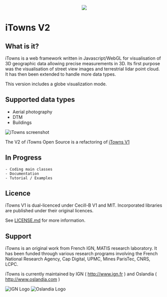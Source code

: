 
<p align="center">
<img src="http://www.itowns.fr/images/logo-itowns2XS.png" />
</p>

# iTowns V2

## What is it?

iTowns is a web framework written in Javascript/WebGL for visualisation of 3D geographic data allowing precise measurements in 3D.
Its first purpose was the visualisation of street view images and terrestrial lidar point cloud. It has then been extended to handle more data types.

This version includes a globe visualization mode.

## Supported data types

- Aerial photography 
- DTM
- Buildings
    
![iTowns screenshot](http://www.itowns.fr/videos/screenshotGIT.jpg)

The V2 of iTowns Open Source is a refactoring of [iTowns V1](https://github.com/iTowns/itowns)

## In Progress

    - Coding main classes
    - Documentation
    - Tutorial / Examples

## Licence

iTowns V1 is dual-licenced under Cecill-B V1 and MIT.
Incorporated libraries are published under their original licences.

See [LICENSE.md](LICENSE.md) for more information.

## Support

iTowns is an original work from French IGN, MATIS research laboratory.
It has been funded through various research programs involving the French National Research Agency, Cap Digital, UPMC, Mines ParisTec, CNRS, LCPC.

iTowns is currently maintained by IGN ( http://www.ign.fr ) and Oslandia ( http://www.oslandia.com )

![IGN Logo](https://raw.githubusercontent.com/iTowns/itowns/master/images/IGN_logo_2012.png)
![Oslandia Logo](https://raw.githubusercontent.com/iTowns/itowns/master/images/Oslandia_logo.png)
